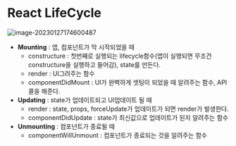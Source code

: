 # React LifeCycle

![image-20230127174600487](C:\Users\kyeon\AppData\Roaming\Typora\typora-user-images\image-20230127174600487.png)

- **Mounting** : 앱, 컴포넌트가 막 시작되었을 때
  - constructure : 첫번째로 실행되는 lifecycle함수(앱이 실행되면 무조건 constructure을 실행하고 들어감), state를 만든다.
  - render : UI그려주는 함수
  - componentDidMount : UI가 완벽하게 셋팅이 되었을 때 알려주는 함수, API 콜을 해준다.
- **Updating** : state가 업데이트되고 UI업데이트 될 때
  - render : state, props, forceUpdate가 업데이트가 되면 render가 발생한다.
  - componentDidUpdate : state가 최신값으로 업데이트가 된지 알려주는 함수
- **Unmounting** : 컴포넌트가 종료될 때
  - componentWillUnmount : 컴포넌트가 종료되는 것을 알려주는 함수